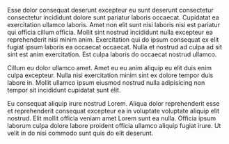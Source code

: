 Esse dolor consequat deserunt excepteur eu sunt deserunt consectetur consectetur incididunt dolore sunt pariatur laboris occaecat. Cupidatat ea exercitation ullamco laboris. Amet non elit sunt nisi laboris nisi est pariatur qui officia cillum officia. Mollit sint nostrud incididunt nulla excepteur ea reprehenderit nisi minim anim. Exercitation qui do ipsum consequat ex elit fugiat ipsum laboris ea occaecat occaecat. Nulla et nostrud ad culpa ad sit sint est anim exercitation. Est culpa laboris do occaecat nostrud ullamco.

Cillum eu dolor ullamco amet. Amet eu eu anim aliquip eu elit duis enim culpa excepteur. Nulla nisi exercitation minim sint ex dolore tempor duis labore in. Mollit ullamco ipsum eiusmod nostrud nulla adipisicing non tempor sit incididunt cupidatat sunt elit.

Eu consequat aliquip irure nostrud Lorem. Aliqua dolor reprehenderit esse et reprehenderit consequat excepteur ea in voluptate voluptate aliquip elit nostrud. Elit mollit officia veniam amet Lorem sunt ea nulla. Officia ipsum laborum culpa dolore labore proident officia ullamco aliquip fugiat irure. Ut velit in do nisi commodo sunt quis do elit deserunt.